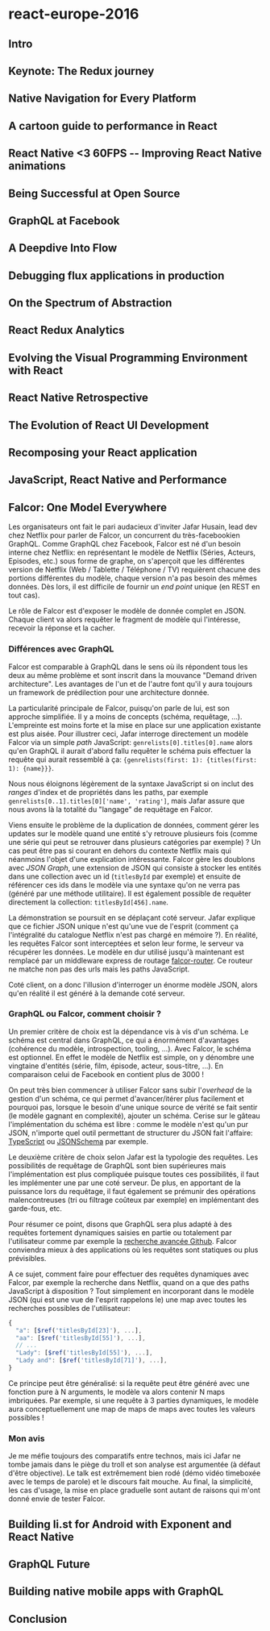 # react-europe-2016

## Intro



## Keynote: The Redux journey



## Native Navigation for Every Platform



## A cartoon guide to performance in React



## React Native <3 60FPS -- Improving React Native animations



## Being Successful at Open Source



## GraphQL at Facebook



## A Deepdive Into Flow



## Debugging flux applications in production



## On the Spectrum of Abstraction



## React Redux Analytics



## Evolving the Visual Programming Environment with React



## React Native Retrospective



## The Evolution of React UI Development



## Recomposing your React application



## JavaScript, React Native and Performance



## Falcor: One Model Everywhere

Les organisateurs ont fait le pari audacieux d'inviter Jafar Husain, lead dev chez Netflix pour parler de Falcor, un concurrent
du très-facebookien GraphQL. Comme GraphQL chez Facebook, Falcor est né d'un besoin interne chez Netflix: en représentant le
modèle de Netflix (Séries, Acteurs, Episodes, etc.) sous forme de graphe, on s'aperçoit que les différentes version de Netflix
(Web / Tablette / Téléphone / TV) requièrent chacune des portions différentes du modèle, chaque version n'a pas besoin des mêmes
données. Dès lors, il est difficile de fournir un _end point_ unique (en REST en tout cas).

Le rôle de Falcor est d'exposer le modèle de donnée complet en JSON. Chaque client va alors requêter le fragment de modèle qui
l'intéresse, recevoir la réponse et la cacher.

### Différences avec GraphQL

Falcor est comparable à GraphQL dans le sens où ils répondent tous les deux au même problème et sont inscrit dans la mouvance 
"Demand driven architecture". Les avantages de l'un et de l'autre font qu'il y aura toujours un framework de
prédilection pour une architecture donnée.

La particularité principale de Falcor, puisqu'on parle de lui, est son approche simplifiée. Il y a moins de concepts (schéma,
requêtage, ...). L'empreinte est moins forte et la mise en place sur une application existante est plus aisée. Pour illustrer 
ceci, Jafar interroge directement un modèle Falcor via un simple _path_ JavaScript: `genrelists[0].titles[0].name` alors qu'en 
GraphQL il aurait d'abord fallu requêter le schéma puis effectuer la requête qui aurait ressemblé à ça: 
`{genrelists(first: 1): {titles(first: 1): {name}}}`.

Nous nous éloignons légèrement de la syntaxe JavaScript si on inclut des _ranges_ d'index et de propriétés dans les paths, 
par exemple `genrelists[0..1].titles[0]['name', 'rating']`, mais Jafar assure que nous avons là la totalité du "langage" de 
requêtage en Falcor. 

Viens ensuite le problème de la duplication de données, comment gérer les updates sur le modèle quand une entité s'y retrouve 
plusieurs fois (comme une série qui peut se retrouver dans plusieurs catégories par exemple) ? Un cas peut être 
pas si courant en dehors du contexte Netflix mais qui néanmoins l'objet d'une explication intéressante. Falcor gère les
doublons avec _JSON Graph_, une extension de JSON qui consiste à stocker les entités dans une collection avec un id 
(`titlesById` par exemple) et ensuite de référencer ces ids dans le modèle via une syntaxe qu'on ne verra pas (généré par une 
méthode utilitaire). Il est également possible de requêter directement la collection: `titlesById[456].name`.

La démonstration se poursuit en se déplaçant coté serveur. Jafar explique que ce fichier JSON unique n'est qu'une vue de l'esprit 
(comment ça l'intégralité du catalogue Netflix n'est pas chargé en mémoire ?). En réalité, les requêtes Falcor sont 
interceptées et selon leur forme, le serveur va récupérer les données. Le modèle en dur utilisé jusqu'à maintenant est 
remplacé par un middleware express de routage [falcor-router](https://www.npmjs.com/package/falcor-router). Ce routeur ne 
matche non pas des urls mais les paths JavaScript.

Coté client, on a donc l'illusion d'interroger un énorme modèle JSON, alors qu'en réalité il est généré à la demande coté serveur.

### GraphQL ou Falcor, comment choisir ?

Un premier critère de choix est la dépendance vis à vis d'un schéma. Le schéma est central dans GraphQL, ce qui a énormément
d'avantages (cohérence du modèle, introspection, tooling, ...). Avec Falcor, le schéma est optionnel. En effet le modèle de
Netflix est simple, on y dénombre une vingtaine d'entités (série, film, épisode, acteur, sous-titre, ...). En comparaison 
celui de Facebook en contient plus de 3000 !

On peut très bien commencer à utiliser Falcor sans subir l'_overhead_ de la gestion d'un schéma, ce qui permet d'avancer/itérer 
plus facilement et pourquoi pas, lorsque le besoin d'une unique source de vérité se fait sentir (le modèle gagnant en complexité),
ajouter un schéma. Cerise sur le gâteau l'implémentation du schéma est libre : comme le modèle n'est qu'un pur JSON, n'importe 
quel outil permettant de structurer du JSON fait l'affaire: [TypeScript](https://www.typescriptlang.org/) ou
[JSONSchema](http://json-schema.org/) par exemple.

Le deuxième critère de choix selon Jafar est la typologie des requêtes. Les possibilités de requêtage de GraphQL sont bien 
supérieures mais l'implémentation est plus compliquée puisque toutes ces possibilités, il faut les implémenter une par une coté
serveur. De plus, en apportant de la puissance lors du requêtage, il faut également se prémunir des opérations malencontreuses 
(tri ou filtrage coûteux par exemple) en implémentant des garde-fous, etc.

Pour résumer ce point, disons que GraphQL sera plus adapté à des requêtes fortement dynamiques saisies en partie ou totalement 
par l'utilisateur comme par exemple la [recherche avancée Github](https://github.com/search/advanced). Falcor conviendra mieux 
à des applications où les requêtes sont statiques ou plus prévisibles.

A ce sujet, comment faire pour effectuer des requêtes dynamiques avec Falcor, par exemple la recherche dans Netflix, quand on a 
que des paths JavaScript à disposition ? Tout simplement en incorporant dans le modèle JSON (qui est une vue de l'esprit 
rappelons le) une map avec toutes les recherches possibles de l'utilisateur:

```javascript
{
  "a": [$ref('titlesById[23]'), ...],
  "aa": [$ref('titlesById[55]'), ...],
  // ...
  "Lady": [$ref('titlesById[55]'), ...],
  "Lady and": [$ref('titlesById[71]'), ...],
}
```

Ce principe peut être généralisé: si la requête peut être généré avec une fonction pure à N arguments, le modèle va alors contenir 
N maps imbriquées. Par exemple, si une requête à 3 parties dynamiques, le modèle aura conceptuellement une map de maps de maps 
avec toutes les valeurs possibles !

### Mon avis

Je me méfie toujours des comparatifs entre technos, mais ici Jafar ne tombe jamais dans le piège du troll et son analyse est
argumentée (à défaut d'être objective). Le talk est extrêmement bien rodé (démo vidéo timeboxée avec le temps de parole) et le 
discours fait mouche. Au final, la simplicité, les cas d'usage, la mise en place graduelle sont autant de raisons qui m'ont donné
envie de tester Falcor.



## Building li.st for Android with Exponent and React Native



## GraphQL Future



## Building native mobile apps with GraphQL



## Conclusion



